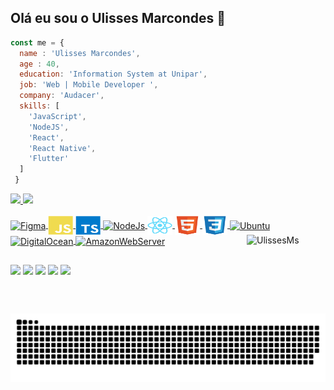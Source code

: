 ## Olá eu sou o Ulisses Marcondes  👋
```javascript
const me = {
  name : 'Ulisses Marcondes',
  age : 40,
  education: 'Information System at Unipar',
  job: 'Web | Mobile Developer ',
  company: 'Audacer',
  skills: [
    'JavaScript',  
    'NodeJS', 
    'React',
    'React Native',
    'Flutter'
  ]
 }
``` 
<div>
  <a href="https://github.com/ulissesms">
  <img height="170em" src="https://github-readme-stats.vercel.app/api?username=ulissesms&show_icons=true&theme=blueberry&include_all_commits=true&count_private=true"/>
  <img height="170em" src="https://github-readme-stats.vercel.app/api/top-langs/?username=ulissesms&layout=compact&langs_count=7&theme=blueberry"/>
</div>
  
 <div style="display: inline_block"><br>
  <img align="center" alt="Figma" height="30" width="40" src="https://cdn.jsdelivr.net/gh/devicons/devicon/icons/figma/figma-original.svg">
  <img align="center" alt="JavaScript" height="30" width="40" src="https://raw.githubusercontent.com/devicons/devicon/master/icons/javascript/javascript-plain.svg">
  <img align="center" alt="TypeScript" height="30" width="40" src="https://raw.githubusercontent.com/devicons/devicon/master/icons/typescript/typescript-plain.svg">
  <img align="center" height="30" width="40" alt="NodeJs" src='https://cdn.jsdelivr.net/gh/devicons/devicon/icons/nodejs/nodejs-original.svg'>
  <img align="center" alt="React" height="30" width="40" src="https://raw.githubusercontent.com/devicons/devicon/master/icons/react/react-original.svg">
  <img align="center" alt="HTML" height="30" width="40" src="https://raw.githubusercontent.com/devicons/devicon/master/icons/html5/html5-original.svg">
  <img align="center" alt="CSS" height="30" width="40" src="https://raw.githubusercontent.com/devicons/devicon/master/icons/css3/css3-original.svg">
   <img align="center" alt="Ubuntu" height="30" width="40" src="https://cdn.jsdelivr.net/gh/devicons/devicon/icons/ubuntu/ubuntu-plain-wordmark.svg">
   <img align="center" alt="DigitalOcean" height="60" width="50"src="https://cdn.jsdelivr.net/gh/devicons/devicon/icons/digitalocean/digitalocean-original-wordmark.svg">
   <img align="center" alt="AmazonWebServer" height="70"width="50"src="https://cdn.jsdelivr.net/gh/devicons/devicon/icons/amazonwebservices/amazonwebservices-plain-wordmark.svg">

  <img align="right" alt="UlissesMs" height="126" width="126" src="https://media.giphy.com/media/u6DUcQbPPRHUAwe2tg/giphy.gif?cid=ecf05e47cq7jm6qwn6lektiytazialu307tpifeq3gtz4t72&rid=giphy.gif">
</div> 
  
##  
  

<div> 
  <a href="https://instagram.com/ulissesms" target="_blank"><img src="https://img.shields.io/badge/-Instagram-%23E4405F?style=for-the-badge&logo=instagram&logoColor=white" target="_blank"></a>
  <a href="https://discord.gg/Ulissesms ulissesms#7930" target="_blank"><img src="https://img.shields.io/badge/Discord-7289DA?style=for-the-badge&logo=discord&logoColor=white" target="_blank"></a> 
  <a href = "mailto:ulissesmarcondes17@gmail.com"><img src="https://img.shields.io/badge/Gmail-D14836?style=for-the-badge&logo=gmail&logoColor=white"></a>
  <a href="https://www.linkedin.com/in/ulisses-marcondes" target="_blank"><img src="https://img.shields.io/badge/-LinkedIn-%230077B5?style=for-the-badge&logo=linkedin&logoColor=white" target="_blank"></a>
  <a href="https://app.rocketseat.com.br/me/ulissesms"><img src="https://img.shields.io/static/v1?label=Blog&message=Rocketseat&color=7159c1&style=for-the-badge&logo=ghost"></a>
 
  ![Snake animation](https://github.com/anapaulasouzadias/anapaulasouzadias/blob/output/github-contribution-grid-snake.svg)
 
</div>
<!--
**ulissesms/ulissesms** is a ✨ _special_ ✨ repository because its `README.md` (this file) appears on your GitHub profile.

Here are some ideas to get you started:

- 🔭 I’m currently working on ...
- 🌱 I’m currently learning ...
- 👯 I’m looking to collaborate on ...
- 🤔 I’m looking for help with ...
- 💬 Ask me about ...
- 📫 How to reach me: ...
- 😄 Pronouns: ...
- ⚡ Fun fact: ...
-->
